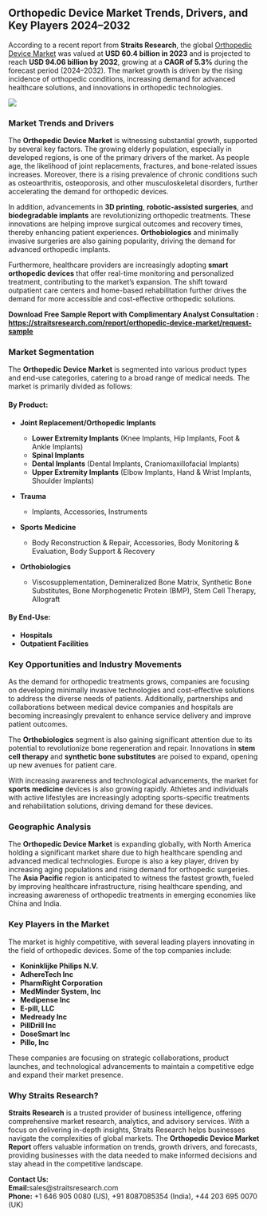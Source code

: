 <h2 data-start="" data-end="">Orthopedic Device Market Trends, Drivers, and Key Players 2024&ndash;2032</h2>
<p data-start="" data-end="">According to a recent report from <strong data-start="" data-end="">Straits Research</strong>, the global <a href="https://straitsresearch.com/report/orthopedic-device-market/">Orthopedic Device Market</a>&nbsp;was valued at <strong data-start="" data-end="">USD 60.4 billion in 2023</strong> and is projected to reach <strong data-start="" data-end="">USD 94.06 billion by 2032</strong>, growing at a <strong data-start="" data-end="">CAGR of 5.3%</strong> during the forecast period (2024&ndash;2032). The market growth is driven by the rising incidence of orthopedic conditions, increasing demand for advanced healthcare solutions, and innovations in orthopedic technologies.</p>
<img src="https://cdn.hashnode.com/res/hashnode/image/upload/v1739955557545/b19946b5-2b29-4144-a398-c62e74faec7e.jpeg?w=1600&h=840&fit=crop&crop=entropy&auto=compress,format&format=webp">
<h3 data-start="" data-end=""><strong data-start="" data-end="">Market Trends and Drivers</strong></h3>
<p data-start="" data-end="">The <strong data-start="" data-end="">Orthopedic Device Market</strong> is witnessing substantial growth, supported by several key factors. The growing elderly population, especially in developed regions, is one of the primary drivers of the market. As people age, the likelihood of joint replacements, fractures, and bone-related issues increases. Moreover, there is a rising prevalence of chronic conditions such as osteoarthritis, osteoporosis, and other musculoskeletal disorders, further accelerating the demand for orthopedic devices.</p>
<p data-start="" data-end="">In addition, advancements in <strong data-start="" data-end="">3D printing</strong>, <strong data-start="" data-end="">robotic-assisted surgeries</strong>, and <strong data-start="" data-end="">biodegradable implants</strong> are revolutionizing orthopedic treatments. These innovations are helping improve surgical outcomes and recovery times, thereby enhancing patient experiences. <strong data-start="" data-end="">Orthobiologics</strong> and minimally invasive surgeries are also gaining popularity, driving the demand for advanced orthopedic implants.</p>
<p data-start="" data-end="">Furthermore, healthcare providers are increasingly adopting <strong data-start="" data-end="">smart orthopedic devices</strong> that offer real-time monitoring and personalized treatment, contributing to the market&rsquo;s expansion. The shift toward outpatient care centers and home-based rehabilitation further drives the demand for more accessible and cost-effective orthopedic solutions.</p>
<p data-start="" data-end=""><strong>Download Free Sample Report with&nbsp;Complimentary Analyst Consultation : <a href="https://straitsresearch.com/report/orthopedic-device-market/request-sample">https://straitsresearch.com/report/orthopedic-device-market/request-sample</a><br /></strong></p>
<h3 data-start="" data-end=""><strong data-start="" data-end="">Market Segmentation</strong></h3>
<p data-start="" data-end="">The <strong data-start="" data-end="">Orthopedic Device Market</strong> is segmented into various product types and end-use categories, catering to a broad range of medical needs. The market is primarily divided as follows:</p>
<h4 data-start="" data-end=""><strong data-start="" data-end="">By Product:</strong></h4>
<ul data-start="" data-end="">
<li data-start="" data-end="">
<p data-start="" data-end=""><strong data-start="" data-end="">Joint Replacement/Orthopedic Implants</strong></p>
<ul data-start="" data-end="">
<li data-start="" data-end=""><strong data-start="" data-end="">Lower Extremity Implants</strong> (Knee Implants, Hip Implants, Foot &amp; Ankle Implants)</li>
<li data-start="" data-end=""><strong data-start="" data-end="">Spinal Implants</strong></li>
<li data-start="" data-end=""><strong data-start="" data-end="">Dental Implants</strong> (Dental Implants, Craniomaxillofacial Implants)</li>
<li data-start="" data-end=""><strong data-start="" data-end="">Upper Extremity Implants</strong> (Elbow Implants, Hand &amp; Wrist Implants, Shoulder Implants)</li>
</ul>
</li>
<li data-start="" data-end="">
<p data-start="" data-end=""><strong data-start="" data-end="">Trauma</strong></p>
<ul data-start="" data-end="">
<li data-start="" data-end="">Implants, Accessories, Instruments</li>
</ul>
</li>
<li data-start="" data-end="">
<p data-start="" data-end=""><strong data-start="" data-end="">Sports Medicine</strong></p>
<ul data-start="" data-end="">
<li data-start="" data-end="">Body Reconstruction &amp; Repair, Accessories, Body Monitoring &amp; Evaluation, Body Support &amp; Recovery</li>
</ul>
</li>
<li data-start="" data-end="">
<p data-start="" data-end=""><strong data-start="" data-end="">Orthobiologics</strong></p>
<ul data-start="" data-end="">
<li data-start="" data-end="">Viscosupplementation, Demineralized Bone Matrix, Synthetic Bone Substitutes, Bone Morphogenetic Protein (BMP), Stem Cell Therapy, Allograft</li>
</ul>
</li>
</ul>
<h4 data-start="" data-end=""><strong data-start="" data-end="">By End-Use:</strong></h4>
<ul data-start="" data-end="">
<li data-start="" data-end=""><strong data-start="" data-end="">Hospitals</strong></li>
<li data-start="" data-end=""><strong data-start="" data-end="">Outpatient Facilities</strong></li>
</ul>
<h3 data-start="" data-end=""><strong data-start="" data-end="">Key Opportunities and Industry Movements</strong></h3>
<p data-start="" data-end="">As the demand for orthopedic treatments grows, companies are focusing on developing minimally invasive technologies and cost-effective solutions to address the diverse needs of patients. Additionally, partnerships and collaborations between medical device companies and hospitals are becoming increasingly prevalent to enhance service delivery and improve patient outcomes.</p>
<p data-start="" data-end="">The <strong data-start="" data-end="">Orthobiologics</strong> segment is also gaining significant attention due to its potential to revolutionize bone regeneration and repair. Innovations in <strong data-start="" data-end="">stem cell therapy</strong> and <strong data-start="" data-end="">synthetic bone substitutes</strong> are poised to expand, opening up new avenues for patient care.</p>
<p data-start="" data-end="">With increasing awareness and technological advancements, the market for <strong data-start="" data-end="">sports medicine</strong> devices is also growing rapidly. Athletes and individuals with active lifestyles are increasingly adopting sports-specific treatments and rehabilitation solutions, driving demand for these devices.</p>
<h3 data-start="" data-end=""><strong data-start="" data-end="">Geographic Analysis</strong></h3>
<p data-start="" data-end="">The <strong data-start="" data-end="">Orthopedic Device Market</strong> is expanding globally, with North America holding a significant market share due to high healthcare spending and advanced medical technologies. Europe is also a key player, driven by increasing aging populations and rising demand for orthopedic surgeries. The <strong data-start="" data-end="">Asia Pacific</strong> region is anticipated to witness the fastest growth, fueled by improving healthcare infrastructure, rising healthcare spending, and increasing awareness of orthopedic treatments in emerging economies like China and India.</p>
<h3 data-start="" data-end=""><strong data-start="" data-end="">Key Players in the Market</strong></h3>
<p data-start="" data-end="">The market is highly competitive, with several leading players innovating in the field of orthopedic devices. Some of the top companies include:</p>
<ul data-start="" data-end="">
<li data-start="" data-end=""><strong data-start="" data-end="">Koninklijke Philips N.V.</strong></li>
<li data-start="" data-end=""><strong data-start="" data-end="">AdhereTech Inc</strong></li>
<li data-start="" data-end=""><strong data-start="" data-end="">PharmRight Corporation</strong></li>
<li data-start="" data-end=""><strong data-start="" data-end="">MedMinder System, Inc</strong></li>
<li data-start="" data-end=""><strong data-start="" data-end="">Medipense Inc</strong></li>
<li data-start="" data-end=""><strong data-start="" data-end="">E-pill, LLC</strong></li>
<li data-start="" data-end=""><strong data-start="" data-end="">Medready Inc</strong></li>
<li data-start="" data-end=""><strong data-start="" data-end="">PillDrill Inc</strong></li>
<li data-start="" data-end=""><strong data-start="" data-end="">DoseSmart Inc</strong></li>
<li data-start="" data-end=""><strong data-start="" data-end="">Pillo, Inc</strong></li>
</ul>
<p data-start="" data-end="">These companies are focusing on strategic collaborations, product launches, and technological advancements to maintain a competitive edge and expand their market presence.</p>
<h3 data-start="" data-end=""><strong data-start="" data-end="">Why Straits Research?</strong></h3>
<p data-start="" data-end=""><strong data-start="" data-end="">Straits Research</strong> is a trusted provider of business intelligence, offering comprehensive market research, analytics, and advisory services. With a focus on delivering in-depth insights, Straits Research helps businesses navigate the complexities of global markets. The <strong data-start="" data-end="">Orthopedic Device Market Report</strong> offers valuable information on trends, growth drivers, and forecasts, providing businesses with the data needed to make informed decisions and stay ahead in the competitive landscape.</p>
<p data-start="" data-end=""><strong data-start="" data-end="">Contact Us:</strong><br data-start="" data-end="" /><strong data-start="" data-end="">Email:</strong><a rel="" data-start="" data-end="">sales@straitsresearch.com</a><br data-start="" data-end="" /><strong data-start="" data-end="">Phone:</strong> +1 646 905 0080 (US), +91 8087085354 (India), +44 203 695 0070 (UK)</p>
